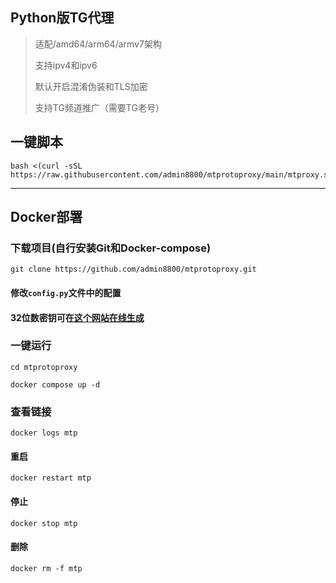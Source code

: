 ## Python版TG代理 ##

>适配/amd64/arm64/armv7架构
>
>支持ipv4和ipv6
>
>默认开启混淆伪装和TLS加密
>
>支持TG频道推广（需要TG老号）

## 一键脚本
```
bash <(curl -sSL https://raw.githubusercontent.com/admin8800/mtprotoproxy/main/mtproxy.sh)
```
---

## Docker部署

### 下载项目(自行安装Git和Docker-compose)
```
git clone https://github.com/admin8800/mtprotoproxy.git
```
#### 修改`config.py`文件中的配置

#### 32位数密钥可在[这个网站在线生成](https://www.lzltool.com/Tools/RandomHex)

### 一键运行
```
cd mtprotoproxy
```
```
docker compose up -d
```

### 查看链接

```
docker logs mtp
```

#### 重启
```
docker restart mtp
```

#### 停止
```
docker stop mtp
```
#### 删除
```
docker rm -f mtp
```
